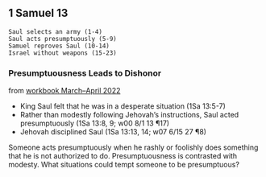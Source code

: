 ## 1 Samuel 13

```
Saul selects an army (1-4)
Saul acts presumptuously (5-9)
Samuel reproves Saul (10-14)
Israel without weapons (15-23)
```

### Presumptuousness Leads to Dishonor

from [workbook March–April 2022](https://www.jw.org/en/library/jw-meeting-workbook/march-april-2022-mwb/Life-and-Ministry-Meeting-Schedule-for-March-7-13-2022/Presumptuousness-Leads-to-Dishonor/)

- King Saul felt that he was in a desperate situation (1Sa 13:5-7)
- Rather than modestly following Jehovah’s instructions, Saul acted presumptuously (1Sa 13:8, 9; w00 8/1 13 ¶17)
- Jehovah disciplined Saul (1Sa 13:13, 14; w07 6/15 27 ¶8)

Someone acts presumptuously when he rashly or foolishly does something that he is not authorized to do. Presumptuousness is contrasted with modesty. What situations could tempt someone to be presumptuous?
